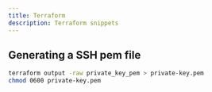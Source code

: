 ```yaml
---
title: Terraform
description: Terraform snippets
---
```


## Generating a SSH pem file

```sh
terraform output -raw private_key_pem > private-key.pem
chmod 0600 private-key.pem
```
